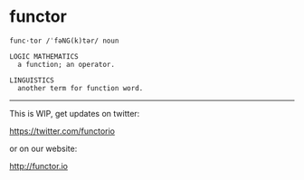 functor
=======

```
func·tor /ˈfəNG(k)tər/ noun 

LOGIC MATHEMATICS
  a function; an operator. 

LINGUISTICS
  another term for function word.
```

----------------------------------------------------------------------

This is WIP, get updates on twitter:

https://twitter.com/functorio

or on our website:

http://functor.io
